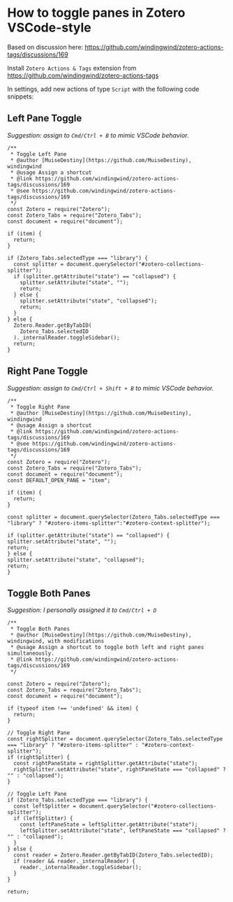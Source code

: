 # How to toggle panes in Zotero VSCode-style

Based on discussion here: <https://github.com/windingwind/zotero-actions-tags/discussions/169>

Install `Zotero Actions & Tags` extension from <https://github.com/windingwind/zotero-actions-tags>

In settings, add new actions of type `Script` with the following code snippets:

## Left Pane Toggle

*Suggestion: assign to `Cmd/Ctrl + B` to mimic VSCode behavior.*

```applescript
/**
 * Toggle Left Pane
 * @author [MuiseDestiny](https://github.com/MuiseDestiny), windingwind
 * @usage Assign a shortcut
 * @link https://github.com/windingwind/zotero-actions-tags/discussions/169
 * @see https://github.com/windingwind/zotero-actions-tags/discussions/169
 */
const Zotero = require("Zotero");
const Zotero_Tabs = require("Zotero_Tabs");
const document = require("document");

if (item) {
  return;
}

if (Zotero_Tabs.selectedType === "library") {
  const splitter = document.querySelector("#zotero-collections-splitter");
  if (splitter.getAttribute("state") == "collapsed") {
    splitter.setAttribute("state", "");
    return;
  } else {
    splitter.setAttribute("state", "collapsed");
    return;
  }
} else {
  Zotero.Reader.getByTabID(
    Zotero_Tabs.selectedID
  )._internalReader.toggleSidebar();
  return;
}
```


## Right Pane Toggle

*Suggestion: assign to `Cmd/Ctrl + Shift + B` to mimic VSCode behavior.*

```applescript
/**
 * Toggle Right Pane
 * @author [MuiseDestiny](https://github.com/MuiseDestiny), windingwind
 * @usage Assign a shortcut
 * @link https://github.com/windingwind/zotero-actions-tags/discussions/169
 * @see https://github.com/windingwind/zotero-actions-tags/discussions/169
 */
const Zotero = require("Zotero");
const Zotero_Tabs = require("Zotero_Tabs");
const document = require("document");
const DEFAULT_OPEN_PANE = "item";

if (item) {
  return;
}

const splitter = document.querySelector(Zotero_Tabs.selectedType === "library" ? "#zotero-items-splitter":"#zotero-context-splitter");

if (splitter.getAttribute("state") == "collapsed") {
splitter.setAttribute("state", "");
return;
} else {
splitter.setAttribute("state", "collapsed");
return;
}
```

## Toggle Both Panes

*Suggestion: I personally assigned it to `Cmd/Ctrl + D`*

```applescript
/**
 * Toggle Both Panes
 * @author [MuiseDestiny](https://github.com/MuiseDestiny), windingwind, with modifications
 * @usage Assign a shortcut to toggle both left and right panes simultaneously.
 * @link https://github.com/windingwind/zotero-actions-tags/discussions/169
 */

const Zotero = require("Zotero");
const Zotero_Tabs = require("Zotero_Tabs");
const document = require("document");

if (typeof item !== 'undefined' && item) {
  return;
}

// Toggle Right Pane
const rightSplitter = document.querySelector(Zotero_Tabs.selectedType === "library" ? "#zotero-items-splitter" : "#zotero-context-splitter");
if (rightSplitter) {
  const rightPaneState = rightSplitter.getAttribute("state");
  rightSplitter.setAttribute("state", rightPaneState === "collapsed" ? "" : "collapsed");
}

// Toggle Left Pane
if (Zotero_Tabs.selectedType === "library") {
  const leftSplitter = document.querySelector("#zotero-collections-splitter");
  if (leftSplitter) {
    const leftPaneState = leftSplitter.getAttribute("state");
    leftSplitter.setAttribute("state", leftPaneState === "collapsed" ? "" : "collapsed");
  }
} else {
  const reader = Zotero.Reader.getByTabID(Zotero_Tabs.selectedID);
  if (reader && reader._internalReader) {
    reader._internalReader.toggleSidebar();
  }
}

return;
```
